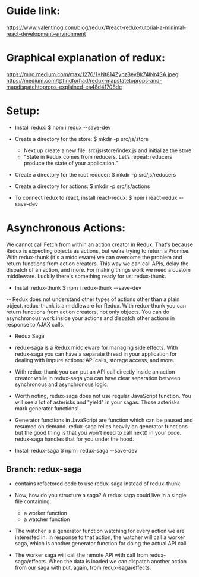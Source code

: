 # Guide link:
https://www.valentinog.com/blog/redux/#react-redux-tutorial-a-minimal-react-development-environment

# Graphical explanation of redux:
https://miro.medium.com/max/1276/1*Nt814ZypzBevBk74lNr4SA.jpeg
https://medium.com/@findforhad/redux-mapstatetoprops-and-mapdispatchtoprops-explained-ea48d41708dc

# Setup:
- Install redux:
$ npm i redux --save-dev

- Create a directory for the store:
$ mkdir -p src/js/store
    - Next up create a new file, src/js/store/index.js and initialize the store
    - "State in Redux comes from reducers. Let’s repeat: reducers produce the state of your application."

- Create a directory for the root reducer:
$ mkdir -p src/js/reducers

- Create a directory for actions:
$ mkdir -p src/js/actions

- To connect redux to react, install react-redux:
$ npm i react-redux --save-dev

# Asynchronous Actions:
We cannot call Fetch from within an action creator in Redux.
That's because Redux is expecting objects as actions, but we're trying to return a Promise.
With redux-thunk (it's a middleware) we can overcome the problem and return functions from action creators. This way we can call APIs, delay the dispatch of an action, and more.
For making things work we need a custom middleware. Luckily there's something ready for us: redux-thunk.

- Install redux-thunk
$ npm i redux-thunk --save-dev

-- Redux does not understand other types of actions other than a plain object. 
redux-thunk is a middleware for Redux. With redux-thunk you can return functions from action creators, not only objects. You can do asynchronous work inside your actions and dispatch other actions in response to AJAX calls.


* Redux Saga
- redux-saga is a Redux middleware for managing side effects. With redux-saga you can have a separate thread in your application for dealing with impure actions: API calls, storage access, and more.
- With redux-thunk you can put an API call directly inside an action creator while in redux-saga you can have clear separation between synchronous and asynchronous logic.
- Worth noting, redux-saga does not use regular JavaScript function. You will see a lot of asterisks and "yield" in your sagas. Those asterisks mark generator functions!
- Generator functions in JavaScript are function which can be paused and resumed on demand. redux-saga relies heavily on generator functions but the good thing is that you won't need to call next() in your code. redux-saga handles that for you under the hood.

- Install redux-saga
$ npm i redux-saga --save-dev

## Branch: redux-saga
- contains refactored code to use redux-saga instead of redux-thunk

- Now, how do you structure a saga? A redux saga could live in a single file containing:
    - a worker function
    - a watcher function
- The watcher is a generator function watching for every action we are interested in. In response to that action, the watcher will call a worker saga, which is another generator function for doing the actual API call.
- The worker saga will call the remote API with call from redux-saga/effects. When the data is loaded we can dispatch another action from our saga with put, again, from redux-saga/effects.